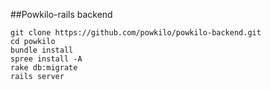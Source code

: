##Powkilo-rails backend

```
git clone https://github.com/powkilo/powkilo-backend.git
cd powkilo
bundle install
spree install -A
rake db:migrate
rails server
```

